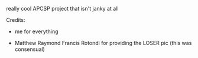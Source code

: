 really cool APCSP project that isn't janky at all



Credits:

- me for everything

- Matthew Raymond Francis Rotondi for providing the LOSER pic (this was consensual)
